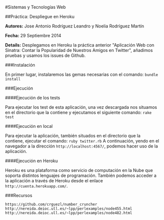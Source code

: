#Sistemas y Tecnologías Web 

##Práctica: Despliegue en Heroku

**Autores:** Jose Antonio Rodríguez Leandro y Noelia Rodríguez Martín
			 
**Fecha:** 29 Septiembre 2014

**Details:** Desplegamos en Heroku la práctica anterior "Aplicación Web con Sinatra: Contar la Popularidad de Nuestros Amigos en Twitter", añadimos pruebas y usamos los issues de Github. 

###Instalación

En primer lugar, instalaremos las gemas necesarias con el comando:
`bundle install`

###Ejecución

####Ejecución de los tests

Para ejecutar los test de esta aplicación, una vez descargada nos situamos en el directorio que la contiene y ejecutamos el siguiente comando:
`rake test`

####Ejecución en local

Para ejecutar la aplicación, también situados en el directorio que la contiene, ejecutar el comando:
`ruby twitter.rb`
A continuación, yendo en el navegador a la dirección `http://localhost:4567/`, podemos hacer uso de la aplicación.

####Ejecución en Heroku

Heroku es una plataforma como servicio de computación en la Nube que soporta distintos lenguajes de programación. También podemos acceder a la aplicación a través de Heroku desde el enlace `http://cuenta.herokuapp.com/`.

###Recursos

`https://github.com/crguezl/number_cruncher`
`http://nereida.deioc.ull.es/~lpp/perlexamples/node455.html`
`http://nereida.deioc.ull.es/~lpp/perlexamples/node482.html`


